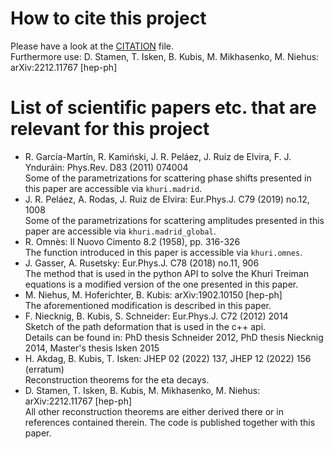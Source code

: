 How to cite this project
========================

Please have a look at the [CITATION](./CITATION) file.\
Furthermore use: D. Stamen, T. Isken, B. Kubis, M. Mikhasenko, M. Niehus: arXiv:2212.11767 [hep-ph]

List of scientific papers etc. that are relevant for this project
=================================================================

* R. García-Martín, R. Kamiński, J. R. Peláez, J. Ruiz de Elvira,
  F. J. Ynduráin: Phys.Rev. D83 (2011) 074004\
  Some of the parametrizations for scattering phase shifts presented in
  this paper are accessible via `khuri.madrid`.
* J. R. Peláez, A. Rodas, J. Ruiz de Elvira: Eur.Phys.J. C79 (2019) no.12, 1008\
  Some of the parametrizations for scattering amplitudes presented in
  this paper are accessible via `khuri.madrid_global`.
* R. Omnès: Il Nuovo Cimento 8.2 (1958), pp. 316-326\
  The function introduced in this paper is accessible via `khuri.omnes`.
* J. Gasser, A. Rusetsky: Eur.Phys.J. C78 (2018) no.11, 906\
  The method that is used in the python API to solve the Khuri Treiman equations
  is a modified version of the one presented in this paper.
* M. Niehus, M. Hoferichter, B. Kubis: arXiv:1902.10150 [hep-ph]\
  The aforementioned modification is described in this paper.
* F. Niecknig, B. Kubis, S. Schneider: Eur.Phys.J. C72 (2012) 2014\
  Sketch of the path deformation that is used in the c++ api.\
  Details can be found in: PhD thesis Schneider 2012, PhD thesis Niecknig 2014, Master's thesis Isken 2015 
* H. Akdag, B. Kubis, T. Isken: JHEP 02 (2022) 137, JHEP 12 (2022) 156 (erratum)\
  Reconstruction theorems for the eta decays.
* D. Stamen, T. Isken, B. Kubis, M. Mikhasenko, M. Niehus: arXiv:2212.11767 [hep-ph]\
  All other reconstruction theorems are either derived there or in references contained therein.
  The code is published together with this paper. 

